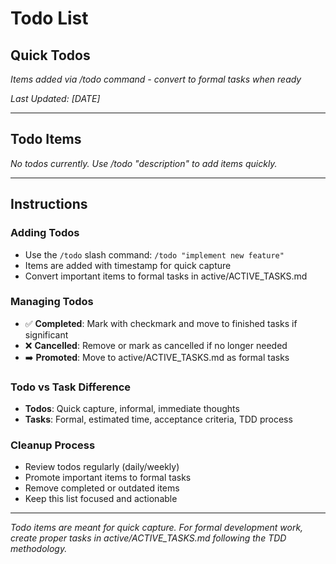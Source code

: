 # Todo List

## Quick Todos
*Items added via /todo command - convert to formal tasks when ready*

*Last Updated: [DATE]*

---

## Todo Items

*No todos currently. Use /todo "description" to add items quickly.*

---

## Instructions

### Adding Todos
- Use the `/todo` slash command: `/todo "implement new feature"`
- Items are added with timestamp for quick capture
- Convert important items to formal tasks in active/ACTIVE_TASKS.md

### Managing Todos
- ✅ **Completed**: Mark with checkmark and move to finished tasks if significant
- ❌ **Cancelled**: Remove or mark as cancelled if no longer needed
- ➡️ **Promoted**: Move to active/ACTIVE_TASKS.md as formal tasks

### Todo vs Task Difference
- **Todos**: Quick capture, informal, immediate thoughts
- **Tasks**: Formal, estimated time, acceptance criteria, TDD process

### Cleanup Process
- Review todos regularly (daily/weekly)
- Promote important items to formal tasks
- Remove completed or outdated items
- Keep this list focused and actionable

---

*Todo items are meant for quick capture. For formal development work, create proper tasks in active/ACTIVE_TASKS.md following the TDD methodology.*